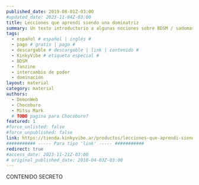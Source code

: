 ```yaml
---
published_date: 2019-08-01Z-03:00
#updated_date: 2023-11-04Z-03:00
title: Lecciones que aprendí siendo una dominatriz
summary: Un texto introductorio a algunas nociones sobre BDSM / sadomasoquismo de la mano de Mitsu Mark, una conocida Dominatriz.
tags:
  - español # español | inglés #
  - pago # gratis | pago #
  - descargable # descargable | link | contenido #
  - KinkyVibe # etiqueta especial #
  - BDSM
  - fanzine
  - intercambio de poder
  - dominación
layout: material
category: material
authors:
  - DemonWeb
  - Chocoburo
  - Mitsu Mark
  # TODO pagina para Chocoburo?
featured: 1
#force_unlisted: false
#force_unpublished: false
link: https://tienda.kinkyvibe.ar/productos/lecciones-que-aprendi-siendo-una-dominatriz-version-digital/
########### ----- Para tipo 'link' ----- ###########
redirect: true
#access_date: 2023-11-21Z-03:00
# original_published_date: 2010-04-03Z-03:00
---
```


CONTENIDO SECRETO